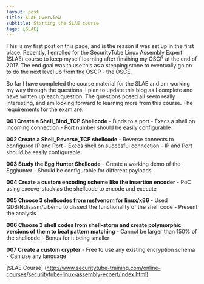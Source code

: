 ```yaml
---
layout: post
title: SLAE Overview
subtitle: Starting the SLAE course
tags: [SLAE]
---
```


This is my first post on this page, and is the reason it was set up in the first place. Recently, I enrolled for the SecurityTube Linux Assembly Expert (SLAE) course to keep myself learning after finsihing my OSCP at the end of 2017. The end goal was to use this as a stepping stone to eventually go on to do the next level up from the OSCP - the OSCE.

So far I have completed the course material for the SLAE and am working my way through the questions. I plan to update this blog as I complete and have written up each question. The questions posed all seem really interesting, and am looking forward to learning more from this course. The requirements for the exam are:

**001 Create a Shell_Bind_TCP Shellcode**
	- Binds to a port
	- Execs a shell on incoming connection
	- Port number should be easily configurable

**002 Create a Shell_Reverse_TCP shellcode**
	- Reverse connects to configured IP and Port
	- Execs shell on succesful connection
	- IP and Port should be easily configurable

**003 Study the Egg Hunter Shellcode**
	- Create a working demo of the Egghunter
	- Should be configurable for different payloads

**004 Create a custom encoding scheme like the insertion encoder**
	- PoC using execve-stack as the shellcode to encode and execute

**005 Choose 3 shellcodes from msfvenom for linux/x86**
	- Used GDB/Ndisasm/Libemu to dissect the functionality of the shell code
	- Present the analysis

**006 Choose 3 shell codes from shell-storm and create polymorphic versions of them to beat pattern matching**
	- Cannot be larger than 150% of the shellcode
	- Bonus for it being smaller
	
**007 Create a custom crypter** 
	- Free to use any existing encryption schema
	- Can use any language

[SLAE Course] (http://www.securitytube-training.com/online-courses/securitytube-linux-assembly-expert/index.html)
